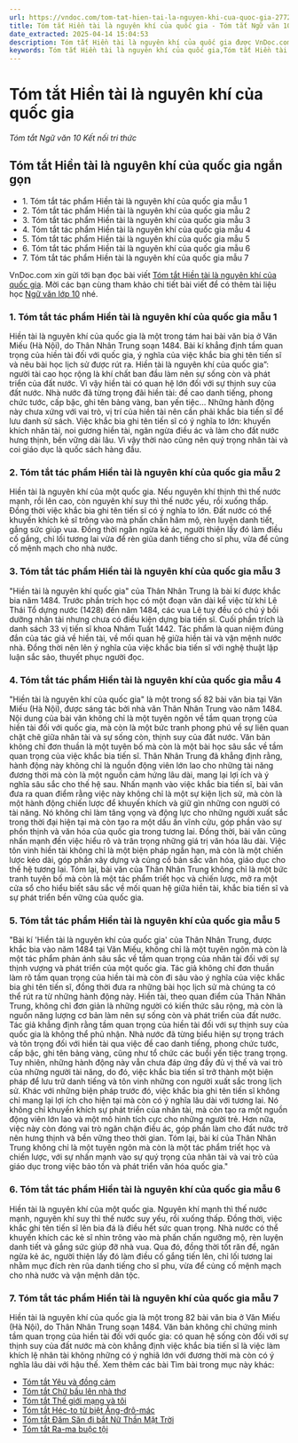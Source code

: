```yaml
---
url: https://vndoc.com/tom-tat-hien-tai-la-nguyen-khi-cua-quoc-gia-277266
title: Tóm tắt Hiền tài là nguyên khí của quốc gia - Tóm tắt Ngữ văn 10 Kết nối tri thức - VnDoc.com
date_extracted: 2025-04-14 15:04:53
description: Tóm tắt Hiền tài là nguyên khí của quốc gia được VnDoc.com sưu tầm và xin gửi tới bạn đọc cùng tham khảo.
keywords: Tóm tắt Hiền tài là nguyên khí của quốc gia,Tóm tắt Hiền tài là nguyên khí của quốc gia ngắn gọn,Tóm tắt bài Hiền tài là nguyên khí của quốc gia,Tóm tắt tác phẩm Hiền tài là nguyên khí của quốc gia,hiền tài là nguyên khí của quốc gia,ngữ văn 10 KNTT,tóm tắt ngữ văn 10,ngữ văn 10 kết nối tri thức,tóm tắt ngữ văn 10 kết nối tri thức,Tóm tắt văn bản Hiền tài là nguyên khí của quốc gia,Hiền tài là nguyên khí của quốc gia Tóm tắt
---
```


# Tóm tắt Hiền tài là nguyên khí của quốc gia
 _Tóm tắt Ngữ văn 10 Kết nối tri thức_
## Tóm tắt Hiền tài là nguyên khí của quốc gia ngắn gọn
  * 1\. Tóm tắt tác phẩm Hiền tài là nguyên khí của quốc gia mẫu 1
  * 2\. Tóm tắt tác phẩm Hiền tài là nguyên khí của quốc gia mẫu 2
  * 3\. Tóm tắt tác phẩm Hiền tài là nguyên khí của quốc gia mẫu 3
  * 4\. Tóm tắt tác phẩm Hiền tài là nguyên khí của quốc gia mẫu 4
  * 5\. Tóm tắt tác phẩm Hiền tài là nguyên khí của quốc gia mẫu 5
  * 6\. Tóm tắt tác phẩm Hiền tài là nguyên khí của quốc gia mẫu 6
  * 7\. Tóm tắt tác phẩm Hiền tài là nguyên khí của quốc gia mẫu 7

VnDoc.com xin gửi tới bạn đọc bài viết [Tóm tắt Hiền tài là nguyên khí của quốc gia](<https://vndoc.com/tom-tat-hien-tai-la-nguyen-khi-cua-quoc-gia-277266>). Mời các bạn cùng tham khảo chi tiết bài viết để có thêm tài liệu học [Ngữ văn lớp 10](<https://vndoc.com/ngu-van-lop10>) nhé.
### 1\. Tóm tắt tác phẩm Hiền tài là nguyên khí của quốc gia mẫu 1
Hiền tài là nguyên khí của quốc gia là một trong tám hai bài văn bia ở Văn Miếu \(Hà Nội\), do Thân Nhân Trung soạn 1484. Bài kí khẳng định tầm quan trọng của hiền tài đối với quốc gia, ý nghĩa của việc khắc bia ghi tên tiến sĩ và nêu bài học lịch sử được rút ra.
Hiền tài là nguyên khí của quốc gia”: người tài cao học rộng là khí chất ban đầu làm nên sự sống còn và phát triển của đất nước. Vì vậy hiền tài có quan hệ lớn đối với sự thịnh suy của đất nước. Nhà nước đã từng trọng đãi hiền tài: đề cao danh tiếng, phong chức tước, cấp bậc, ghi tên bảng vàng, ban yến tiệc… Những hành động này chưa xứng với vai trò, vị trí của hiền tài nên cần phải khắc bia tiến sĩ để lưu danh sử sách.
Việc khắc bia ghi tên tiến sĩ có ý nghĩa to lớn: khuyến khích nhân tài, noi gương hiền tài, ngăn ngừa điều ác và làm cho đất nước hưng thịnh, bền vững dài lâu. Vì vậy thời nào cũng nên quý trọng nhân tài và coi giáo dục là quốc sách hàng đầu.
### 2\. Tóm tắt tác phẩm Hiền tài là nguyên khí của quốc gia mẫu 2
Hiền tài là nguyên khí của một quốc gia. Nếu nguyên khí thịnh thì thế nước mạnh, rồi lên cao, còn nguyên khí suy thì thế nước yếu, rồi xuống thấp. Đồng thời việc khắc bia ghi tên tiến sĩ có ý nghĩa to lớn. Đất nước có thể khuyến khích kẻ sĩ trông vào mà phấn chấn hâm mộ, rèn luyện danh tiết, gắng sức giúp vua. Đồng thời ngăn ngừa kẻ ác, người thiện lấy đó làm điều cố gắng, chỉ lối tương lai vừa để rèn giũa danh tiếng cho sĩ phu, vừa để củng cố mệnh mạch cho nhà nước.
### 3\. Tóm tắt tác phẩm Hiền tài là nguyên khí của quốc gia mẫu 3
"Hiền tài là nguyên khí quốc gia" của Thân Nhân Trung là bài kí được khắc bia năm 1484. Trước phần trích học có một đoạn văn dài kể việc từ khi Lê Thái Tổ dựng nước \(1428\) đến năm 1484, các vua Lê tuy đều có chú ý bồi dưỡng nhân tài nhưng chưa có điều kiện dựng bia tiến sĩ. Cuối phần trích là danh sách 33 vị tiến sĩ khoa Nhâm Tuất 1442. Tác phẩm là quan niệm đúng đắn của tác giả về hiền tài, về mối quan hệ giữa hiền tài và vận mệnh nước nhà. Đồng thời nên lên ý nghĩa của việc khắc bia tiến sĩ với nghệ thuật lập luận sắc sảo, thuyết phục người đọc.
### 4\. Tóm tắt tác phẩm Hiền tài là nguyên khí của quốc gia mẫu 4
"Hiền tài là nguyên khí của quốc gia" là một trong số 82 bài văn bia tại Văn Miếu \(Hà Nội\), được sáng tác bởi nhà văn Thân Nhân Trung vào năm 1484. Nội dung của bài văn không chỉ là một tuyên ngôn về tầm quan trọng của hiền tài đối với quốc gia, mà còn là một bức tranh phong phú về sự liên quan chặt chẽ giữa nhân tài và sự sống còn, thịnh suy của đất nước.
Văn bản không chỉ đơn thuần là một tuyên bố mà còn là một bài học sâu sắc về tầm quan trọng của việc khắc bia tiến sĩ. Thân Nhân Trung đã khẳng định rằng, hành động này không chỉ là nguồn động viên lớn lao cho những tài năng đương thời mà còn là một nguồn cảm hứng lâu dài, mang lại lợi ích và ý nghĩa sâu sắc cho thế hệ sau.
Nhấn mạnh vào việc khắc bia tiến sĩ, bài văn đưa ra quan điểm rằng việc này không chỉ là một sự kiện lịch sử, mà còn là một hành động chiến lược để khuyến khích và giữ gìn những con người có tài năng. Nó không chỉ làm tăng vọng và động lực cho những người xuất sắc trong thời đại hiện tại mà còn tạo ra một dấu ấn vĩnh cửu, góp phần vào sự phồn thịnh và văn hóa của quốc gia trong tương lai.
Đồng thời, bài văn cũng nhấn mạnh đến việc hiểu rõ và trân trọng những giá trị văn hóa lâu dài. Việc tôn vinh hiền tài không chỉ là một biện pháp ngắn hạn, mà còn là một chiến lược kéo dài, góp phần xây dựng và củng cố bản sắc văn hóa, giáo dục cho thế hệ tương lai.
Tóm lại, bài văn của Thân Nhân Trung không chỉ là một bức tranh tuyên bố mà còn là một tác phẩm triết học và chiến lược, mở ra một cửa sổ cho hiểu biết sâu sắc về mối quan hệ giữa hiền tài, khắc bia tiến sĩ và sự phát triển bền vững của quốc gia.
### 5\. Tóm tắt tác phẩm Hiền tài là nguyên khí của quốc gia mẫu 5
"Bài kí 'Hiền tài là nguyên khí của quốc gia' của Thân Nhân Trung, được khắc bia vào năm 1484 tại Văn Miếu, không chỉ là một tuyên ngôn mà còn là một tác phẩm phản ánh sâu sắc về tầm quan trọng của nhân tài đối với sự thịnh vượng và phát triển của một quốc gia. Tác giả không chỉ đơn thuần làm rõ tầm quan trọng của hiền tài mà còn đi sâu vào ý nghĩa của việc khắc bia ghi tên tiến sĩ, đồng thời đưa ra những bài học lịch sử mà chúng ta có thể rút ra từ những hành động này.
Hiền tài, theo quan điểm của Thân Nhân Trung, không chỉ đơn giản là những người có kiến thức sâu rộng, mà còn là nguồn năng lượng cơ bản làm nên sự sống còn và phát triển của đất nước. Tác giả khẳng định rằng tầm quan trọng của hiền tài đối với sự thịnh suy của quốc gia là không thể phủ nhận. Nhà nước đã từng biểu hiện sự trọng trách và tôn trọng đối với hiền tài qua việc đề cao danh tiếng, phong chức tước, cấp bậc, ghi tên bảng vàng, cũng như tổ chức các buổi yến tiệc trang trọng. Tuy nhiên, những hành động này vẫn chưa đáp ứng đầy đủ vị thế và vai trò của những người tài năng, do đó, việc khắc bia tiến sĩ trở thành một biện pháp để lưu trữ danh tiếng và tôn vinh những con người xuất sắc trong lịch sử.
Khác với những biện pháp trước đó, việc khắc bia ghi tên tiến sĩ không chỉ mang lại lợi ích cho hiện tại mà còn có ý nghĩa lâu dài với tương lai. Nó không chỉ khuyến khích sự phát triển của nhân tài, mà còn tạo ra một nguồn động viên lớn lao và một mô hình tích cực cho những người trẻ. Hơn nữa, việc này còn đóng vai trò ngăn chặn điều ác, góp phần làm cho đất nước trở nên hưng thịnh và bền vững theo thời gian.
Tóm lại, bài kí của Thân Nhân Trung không chỉ là một tuyên ngôn mà còn là một tác phẩm triết học và chiến lược, với sự nhấn mạnh vào sự quý trọng của nhân tài và vai trò của giáo dục trong việc bảo tồn và phát triển văn hóa quốc gia."
### 6\. Tóm tắt tác phẩm Hiền tài là nguyên khí của quốc gia mẫu 6
Hiền tài là nguyên khí của một quốc gia. Nguyên khí mạnh thì thế nước mạnh, nguyên khí suy thì thế nước suy yếu, rồi xuống thấp. Đồng thời, việc khắc ghi tên tiến sĩ lên bia đá là điều hết sức quan trọng. Nhà nước có thể khuyến khích các kẻ sĩ nhìn trông vào mà phấn chấn ngưỡng mộ, rèn luyện danh tiết và gắng sức giúp đỡ nhà vua. Qua đó, đồng thời tốt răn để, ngăn ngừa kẻ ác, người thiện lấy đó làm điều cố gắng tiến lên, chỉ lối tương lai nhằm mục đích rèn rũa danh tiếng cho sĩ phu, vừa để củng cố mệnh mạch cho nhà nước và vận mệnh dân tộc.
### 7\. Tóm tắt tác phẩm Hiền tài là nguyên khí của quốc gia mẫu 7
Hiền tài là nguyên khí của quốc gia là một trong 82 bài văn bia ở Văn Miếu \(Hà Nội\), do Thân Nhân Trung soạn 1484. Văn bản không chỉ chứng minh tầm quan trọng của hiền tài đối với quốc gia: có quan hệ sống còn đối với sự thịnh suy của đất nước mà còn khẳng định việc khắc bia tiến sĩ là việc làm khích lệ nhân tài không những có ý nghiã lớn với đương thời mà còn có ý nghĩa lâu dài với hậu thế.
Xem thêm các bài Tìm bài trong mục này khác:
  * [Tóm tắt Yêu và đồng cảm](</tom-tat-yeu-va-dong-cam-277267>)
  * [Tóm tắt Chữ bầu lên nhà thơ](</tom-tat-chu-bau-len-nha-tho-277268>)
  * [Tóm tắt Thế giới mạng và tôi](</tom-tat-the-gioi-mang-va-toi-277321>)
  * [Tóm tắt Héc-to từ biệt Ăng-đrô-mác](</tom-tat-hec-to-tu-biet-ang-dro-mac-277323>)
  * [Tóm tắt Đăm Săn đi bắt Nữ Thần Mặt Trời](</tom-tat-dam-san-di-bat-nu-than-mat-troi-kntt-277328>)
  * [Tóm tắt Ra-ma buộc tội](</tom-tat-doan-trich-ra-ma-buoc-toi-131781>)

